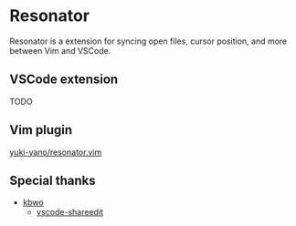 # Resonator

Resonator is a extension for syncing open files, cursor position, and more between Vim and VSCode.

## VSCode extension

TODO

## Vim plugin

[yuki-yano/resonator.vim](https://github.com/yuki-yano/resonator.vim)

## Special thanks

- [kbwo](https://github.com/kbwo)
  - [vscode-shareedit](https://github.com/kbwo/vscode-shareedit)
